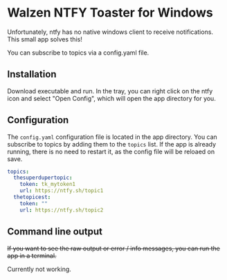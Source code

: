# Walzen NTFY Toaster for Windows

Unfortunately, ntfy has no native windows client to receive notifications.
This small app solves this!

You can subscribe to topics via a config.yaml file.

## Installation

Download executable and run. In the tray, you can right click on the ntfy icon and select "Open Config", which will open the app directory for you.

## Configuration

The `config.yaml` configuration file is located in the app directory. You can subscribe to topics by adding them to the `topics` list.
If the app is already running, there is no need to restart it, as the config file will be reloaed on save.

```yaml
topics:
  thesuperdupertopic:
    token: tk_mytoken1
    url: https://ntfy.sh/topic1
  thetopicest:
    token: ""
    url: https://ntfy.sh/topic2
```

## Command line output

~~If you want to see the raw output or error / info messages, you can run the app in a terminal.~~

Currently not working.
